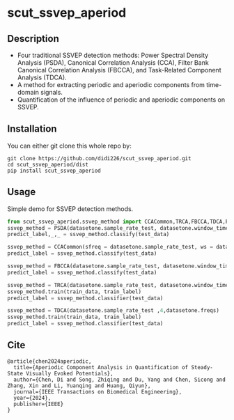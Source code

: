 # scut_ssvep_aperiod

## Description

- Four traditional SSVEP detection methods: Power Spectral Density Analysis (PSDA), Canonical Correlation Analysis (CCA), Filter Bank Canonical Correlation Analysis (FBCCA), and Task-Related Component Analysis (TDCA).
- A method for extracting periodic and aperiodic components from time-domain signals.
- Quantification of the influence of periodic and aperiodic components on SSVEP.

## Installation

You can either git clone this whole repo by:

```
git clone https://github.com/didi226/scut_ssvep_aperiod.git
cd scut_ssvep_aperiod/dist
pip install scut_ssvep_aperiod
```

## Usage

Simple demo for SSVEP detection methods.

```python
from scut_ssvep_aperiod.ssvep_method import CCACommon,TRCA,FBCCA,TDCA,PSDA
ssvep_method = PSDA(datasetone.sample_rate_test, datasetone.window_time, datasetone.freqs, 3) 
predict_label,_,_ = ssvep_method.classify(test_data)

ssvep_method = CCACommon(sfreq = datasetone.sample_rate_test, ws = datasetone.window_time,fres_list = datasetone.freqs, n_harmonics = 3)
predict_label = ssvep_method.classify(test_data)

ssvep_method = FBCCA(datasetone.sample_rate_test, datasetone.window_time, datasetone.freqs, 3)
predict_label = ssvep_method.classify(test_data)

ssvep_method = TRCA(datasetone.sample_rate_test, datasetone.window_time, datasetone.freqs)
ssvep_method.train(train_data, train_label)
predict_label = ssvep_method.classifier(test_data)

ssvep_method = TDCA(datasetone.sample_rate_test ,4,datasetone.freqs)
ssvep_method.train(train_data, train_label)
predict_label = ssvep_method.classifier(test_data)
```

## Cite 

```
@article{chen2024aperiodic,
  title={Aperiodic Component Analysis in Quantification of Steady-State Visually Evoked Potentials},
  author={Chen, Di and Song, Zhiqing and Du, Yang and Chen, Sicong and Zhang, Xin and Li, Yuanqing and Huang, Qiyun},
  journal={IEEE Transactions on Biomedical Engineering},
  year={2024},
  publisher={IEEE}
}
```